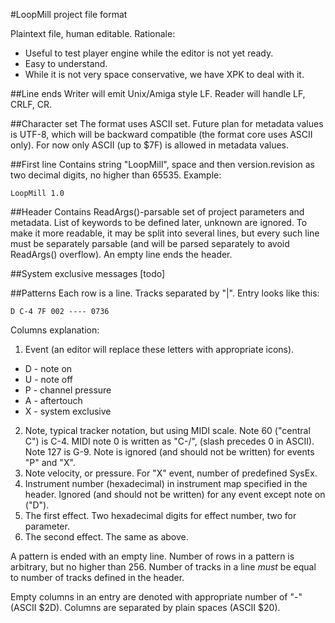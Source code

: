 #LoopMill project file format

Plaintext file, human editable. Rationale:
* Useful to test player engine while the editor is not yet ready.
* Easy to understand.
* While it is not very space conservative, we have XPK to deal with it.

##Line ends
Writer will emit Unix/Amiga style LF. Reader will handle LF, CRLF, CR.

##Character set
The format uses ASCII set. Future plan for metadata values is UTF-8, which will be backward compatible (the format core uses ASCII only). For now only ASCII (up to $7F) is allowed in metadata values.

##First line
Contains string "LoopMill", space and then version.revision as two decimal digits, no higher than 65535. Example:

    LoopMill 1.0
 
##Header
Contains ReadArgs()-parsable set of project parameters and metadata. List of keywords to be defined later, unknown are ignored.
To make it more readable, it may be split into several lines, but every such line must be separately parsable (and will be parsed separately to avoid ReadArgs() overflow). An empty line ends the header.

##System exclusive messages
[todo]

##Patterns
Each row is a line. Tracks separated by "|". Entry looks like this:

    D C-4 7F 002 ---- 0736

Columns explanation:
1. Event (an editor will replace these letters with appropriate icons).
  * D - note on
  * U - note off
  * P - channel pressure
  * A - aftertouch
  * X - system exclusive
2. Note, typical tracker notation, but using MIDI scale. Note 60 ("central C") is C-4. MIDI note 0 is written as "C-/", (slash precedes 0 in ASCII). Note 127 is G-9. Note is ignored (and should not be written) for events "P" and "X".
3. Note velocity, or pressure. For "X" event, number of predefined SysEx.
4. Instrument number (hexadecimal) in instrument map specified in the header. Ignored (and should not be written) for any event except note on ("D").
5. The first effect. Two hexadecimal digits for effect number, two for parameter.
6. The second effect. The same as above.

A pattern is ended with an empty line. Number of rows in a pattern is arbitrary, but no higher than 256. Number of tracks in a line *must* be equal to number of tracks defined in the header.

Empty columns in an entry are denoted with appropriate number of "-" (ASCII $2D). Columns are separated by plain spaces (ASCII $20).

